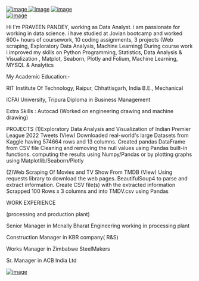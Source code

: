 [![image](https://user-images.githubusercontent.com/114177903/217253438-40491c06-7d34-4967-aa08-dc95148a1137.png)
](https://www.linkedin.com/in/praveen-pandey-6099aa30/)[![image](https://user-images.githubusercontent.com/114177903/217253751-78eaf0f1-efb7-460e-99be-8b033af0a781.png)](https://github.com/praveenpandey77)   [![image](https://user-images.githubusercontent.com/114177903/217254136-618f6169-909b-4c5d-aa3e-9ba23bd004e0.png)](https://www.medium.com/@praveen.pandey77)                     
[![image](https://user-images.githubusercontent.com/114177903/217254487-dd2e8f87-d1b8-4a37-9da0-ae10fe85eb46.png)](https://jovian.com/praveen-pandey77)

Hi I'm PRAVEEN PANDEY, working as Data Analyst. i am passionate for working in data science. i have studied at Jovian bootcamp and worked 600+ hours of coursework, 10 coding assignments, 3 projects (Web scraping, Exploratory Data Analysis, Machine Learning)
During course work i improved my skills  on Python Programming, Statistics, Data Analysis & Visualization , Matplot, Seaborn, Plotly and Folium, Machine Learning, MYSQL & Analytics

My Academic Education:-

RIT Institute Of Technology, Raipur, Chhattisgarh, India
B.E., Mechanical

ICFAI University,  Tripura
Diploma in Business Management

Extra Skills : 
Autocad (Worked on engineering drawing and machine drawing)

PROJECTS
(1)Exploratory Data Analysis and Visualization of Indian Premier League 2022 Tweets (View)
Downloaded real-world's large Datasets from Kaggle having 574664 rows and 13 columns.
Created pandas  DataFrame from CSV file 
Cleaning and removing the null values using Pandas built-in functions.
computing the results using Numpy/Pandas or by plotting graphs using Matplotlib/Seaborn/Plotly


(2)Web Scraping Of Movies and TV Show From TMDB (View) 
Using requests library to download the web pages.
BeautifulSoup4 to parse and extract information.
Create CSV file(s) with the extracted information
Scrapped 100 Rows x 3 columns and into TMDV.csv using Pandas

WORK EXPERIENCE 

(processing and production plant)

Senior Manager in Mcnally Bharat Engineering working in processing plant

Construction Manager in KBR company( R&S)

Works Manager in Zimbabwe SteelMakers

Sr. Manager in ACB India Ltd

[![image](https://user-images.githubusercontent.com/114177903/217257872-c20b440a-2d42-46a8-9776-dd8252179f8a.png)
]()

